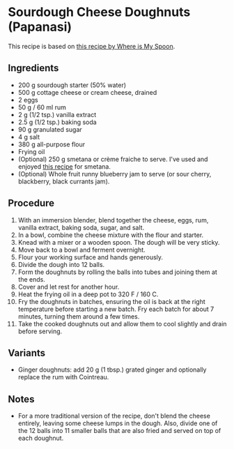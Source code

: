 # Sourdough Cheese Doughnuts (Papanasi)

This recipe is based on [this recipe by Where is My Spoon](https://whereismyspoon.co/romanian-cheese-doughnuts-papanasi/).

## Ingredients

* 200 g sourdough starter (50% water)
* 500 g cottage cheese or cream cheese, drained
* 2 eggs
* 50 g / 60 ml rum
* 2 g (1/2 tsp.) vanilla extract
* 2.5 g (1/2 tsp.) baking soda
* 90 g granulated sugar
* 4 g salt
* 380 g all-purpose flour
* Frying oil
* (Optional) 250 g smetana or crème fraiche to serve. I've used and enjoyed [this recipe](https://petersfoodadventures.com/2018/08/10/homemade-sour-cream/) for smetana.
* (Optional) Whole fruit runny blueberry jam to serve (or sour cherry, blackberry, black currants jam).

## Procedure

1. With an immersion blender, blend together the cheese, eggs, rum, vanilla extract, baking soda, sugar, and salt.
2. In a bowl, combine the cheese mixture with the flour and starter.
3. Knead with a mixer or a wooden spoon. The dough will be very sticky.
4. Move back to a bowl and ferment overnight.
5. Flour your working surface and hands generously.
6. Divide the dough into 12 balls.
7. Form the doughnuts by rolling the balls into tubes and joining them at the ends.
8. Cover and let rest for another hour.
9. Heat the frying oil in a deep pot to 320 F / 160 C.
10. Fry the doughnuts in batches, ensuring the oil is back at the right temperature before starting a new batch. Fry each batch for about 7 minutes, turning them around a few times.
11. Take the cooked doughnuts out and allow them to cool slightly and drain before serving.

## Variants
* Ginger doughnuts: add 20 g (1 tbsp.) grated ginger and optionally replace the rum with Cointreau.

## Notes
* For a more traditional version of the recipe, don't blend the cheese entirely, leaving some cheese lumps in the dough. Also, divide one of the 12 balls into 11 smaller balls that are also fried and served on top of each doughnut.
